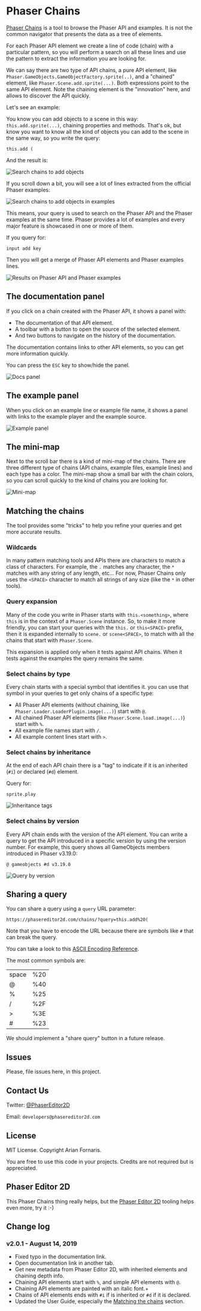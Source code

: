 # Phaser Chains

[Phaser Chains](https://phasereditor2d.com/chains) is a tool to browse the Phaser API and examples. It is not the common navigator that presents the data as a tree of elements.

For each Phaser API element we create a line of code (chain) with a particular pattern, so you will perform a search on all these lines and use the pattern to extract the information you are looking for.

We can say there are two type of API chains, a pure API element, like `Phaser.GameObjects.GameObjectFactory.sprite(..)`, and a "chained" element, like `Phaser.Scene.add.sprite(...)`. Both expressions point to the same API element. Note the chaining element is the "innovation" here, and allows to discover the API quickly.

Let's see an example:

You know you can add objects to a scene in this way: `this.add.sprite(...)`, chaining properties and methods. That's ok, but know you want to know all the kind of objects you can add to the scene in the same way, so you write the query:

```
this.add (
```

And the result is:


![Search chains to add objects](guide-images/search-1.png)


If you scroll down a bit, you will see a lot of lines extracted from the official Phaser examples:

![Search chains to add objects in examples](guide-images/search-2.png)

This means, your query is used to search on the Phaser API and the Phaser examples at the same time. Phaser provides a lot of examples and every major feature is showcased in one or more of them.

If you query for:

```
input add key
```

Then you will get a merge of Phaser API elements and Phaser examples lines.

![Results on Phaser API and Phaser examples](guide-images/search-3.png)


## The documentation panel

If you click on a chain created with the Phaser API, it shows a panel with: 

* The documentation of that API element.
* A toolbar with a button to open the source of the selected element.
* And two buttons to navigate on the history of the documentation.

The documentation contains links to other API elements, so you can get more information quickly.

You can press the `ESC` key to show/hide the panel.

![Docs panel](guide-images/docs-panel.png)


## The example panel

When you click on an example line or example file name, it shows a panel with links to the example player and the example source.

![Example panel](guide-images/example-panel.png)

## The mini-map

Next to the scroll bar there is a kind of mini-map of the chains. There are three different type of chains (API chains, example files, example lines) and each type has a color. The mini-map show a small bar with the chain colors, so you can scroll quickly to the kind of chains you are looking for.

![Mini-map](guide-images/minimap.png)


## Matching the chains

The tool provides some "tricks" to help you refine your queries and get more accurate results.

### Wildcards

In many pattern matching tools and APIs there are characters to match a class of characters. For example, the `.` matches any character, the `*` matches with any string of any length, etc... For now, Phaser Chains only uses the `<SPACE>` character to match all strings of any size (like the `*` in other tools).

### Query expansion

Many of the code you write in Phaser starts with `this.<something>`, where `this` is in the context of a `Phaser.Scene` instance. So, to make it more friendly, you can start your queries with the `this.` or `this<SPACE>` prefix, then it is expanded internally to `scene.` or `scene<SPACE>`, to match with all the chains that start with `Phaser.Scene`.

This expansion is applied only when it tests against API chains. When it tests against  the examples the query remains the same.

### Select chains by type

Every chain starts with a special symbol that identifies it. you can use that symbol in your queries to get only chains of a specific type:

* All Phaser API elements (without chaining, like `Phaser.Loader.LoaderPlugin.image(...)`) start with `@`.
* All chained Phaser API elements (like `Phaser.Scene.load.image(...)`) start with `%`.
* All example file names start with `/`.
* All example content lines start with `>`.

### Select chains by inheritance

At the end of each API chain there is a "tag" to indicate if it is an inherited (`#i`) or declared (`#d`) element.

Query for:

```
sprite.play
```

![Inheritance tags](guide-images/inherited-elements.png)


### Select chains by version

Every API chain ends with the version of the API element. You can write a query to get the API introduced in a specific version by using the version number. For example, this query shows all GameObjects members introduced in Phaser v3.19.0:

```
@ gameobjects #d v3.19.0
```

![Query by version](guide-images/query-by-version.png)

## Sharing a query

You can share a query using a `query` URL parameter:

```
https://phasereditor2d.com/chains/?query=this.add%20(
```

Note that you have to encode the URL because there are symbols like `#` that can break the query.

You can take a look to this [ASCII Encoding Reference](https://www.w3schools.com/tags/ref_urlencode.asp).

The most common symbols are:

<table>
    <tr>
        <td>space</td><td>%20</td>
    </tr>
    <tr>
        <td>@</td><td>%40</td>
    </tr>
    <tr>
        <td>%</td><td>%25</td>
    </tr>
    <tr>
        <td>/</td><td>%2F</td>
    </tr>
    <tr>
        <td>&gt;</td><td>%3E</td>
    </tr>
    <tr>
        <td>#</td><td>%23</td>
    </tr>
</table>

We should implement a "share query" button in a future release.

## Issues

Please, file issues here, in this project.

## Contact Us

Twitter: [@PhaserEditor2D](https://twitter.com/PhaserEditor2D)

Email: `developers@phasereditor2d.com`

## License

MIT License. Copyright Arian Fornaris.

You are free to use this code in your projects. Credits are not required but is appreciated.

## Phaser Editor 2D

This Phaser Chains thing really helps, but the [Phaser Editor 2D](https://phasereditor2d.com) tooling helps even more, try it :-)


## Change log

### v2.0.1 - August 14, 2019

* Fixed typo in the documentation link.
* Open documentation link in another tab.
* Get new metadata from Phaser Editor 2D, with inherited elements and chaining depth info.
* Chaining API elements start with `%`, and simple API elements with `@`.
* Chaining API elements are painted with an italic font.+
* Chains of API elements ends with `#i` if is inherited or `#d` if it is declared.
* Updated the User Guide, especially the [Matching the chains](#matching-the-chains) section.
